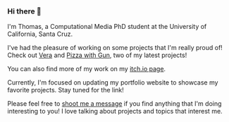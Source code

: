 ### Hi there 👋

I'm Thomas, a Computational Media PhD student at the University of California, Santa Cruz.

I've had the pleasure of working on some projects that I'm really proud of! Check out [Vera](https://github.com/Team-Creative-Name/Vera) and [Pizza with Gun](https://lifehckr.itch.io/pizza-with-gun), two of my latest projects!

You can also find more of my work on my [itch.io page](https://collectioncard.itch.io/).

Currently, I'm focused on updating my portfolio website to showcase my favorite projects. Stay tuned for the link!

Please feel free to [shoot me a message](mailto:turpleturtle12@gmail.com) if you find anything that I'm doing interesting to you! I love talking about projects and topics that interest me.

